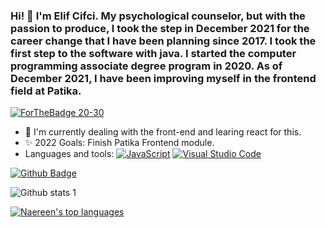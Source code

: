 ### Hi! 👋 I'm Elif Cifci. My psychological counselor, but with the passion to produce, I took the step in December 2021 for the career change that I have been planning since 2017. I took the first step to the software with java. I started the computer programming associate degree program in 2020. As of December 2021, I have been improving myself in the frontend field at Patika.

[![ForTheBadge 20-30](http://ForTheBadge.com/images/badges/ages-20-30.svg)](http://ForTheBadge.com)

- 🌱 I'm currently dealing with the front-end and learing react for this.
- ✨ 2022 Goals: Finish Patika Frontend module.
- Languages and tools:
[![JavaScript](https://img.shields.io/badge/--F7DF1E?logo=javascript&logoColor=000)](https://www.javascript.com/)
[![Visual Studio Code](https://img.shields.io/badge/--007ACC?logo=visual%20studio%20code&logoColor=ffffff)](https://code.visualstudio.com/)

[![Github Badge](https://img.shields.io/badge/-Github-000?style=quare&labelColor=000&logo=Github&logoColor=white&link=link)](https://github.com/elifcifci) 

![Github stats 1](https://github-readme-stats.vercel.app/api?username=elifcifci&show_icons=true&theme=gradient) 

[![Naereen's top languages](https://github-readme-stats.vercel.app/api/top-langs/?username=Naereen&theme=blue-green)](https://github.com/anuraghazra/github-readme-stats)
